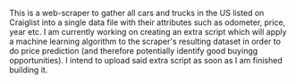 This is a web-scraper to gather all cars and trucks in the US listed on Craiglist into a single data file with their attributes such as odometer, price, year etc.
I am currently working on creating an extra script which will apply a machine learning algorithm to the scraper's resulting dataset in order to do price prediction (and therefore potentially identify good buyingg opportunities).
I intend to upload said extra script as soon as I am finished building it.

